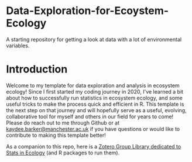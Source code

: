 # Data-Exploration-for-Ecoystem-Ecology

A starting repository for getting a look at data with a lot of environmental variables.

# Introduction

Welcome to my template for data exploration and analysis in ecosystem ecology! Since I first started my coding journey in 2020, I've learned a bit about how to successfully run statistics in ecosystem ecology, and some useful tricks to make the process quick and efficient in R. This template is the next step on that journey and will hopefully serve as a useful, evolving, collaborative tool for myself and others in our field for years to come! Please do reach out to me through Github or at [kaydee.barker@manchester.ac.uk](mailto:kaydee.barker@manchester.ac.uk) if you have questions or would like to contribute to making this template better! 

As a companion to this repo, here is a [Zotero Group Library dedicated to Stats in Ecology](https://www.zotero.org/groups/5995039/stats_in_ecology) (and R packages to run them).

